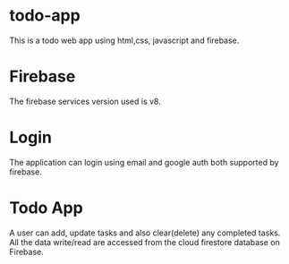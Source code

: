 # todo-app
This is a todo web app using html,css, javascript and firebase.

# Firebase
The firebase services version used is  v8.

# Login
The application can login using email and google auth both supported by firebase.

# Todo App
A user can add, update tasks and also clear(delete) any completed tasks. All the data write/read are accessed from the cloud firestore database on Firebase.


